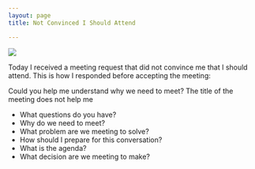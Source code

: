 ```yaml
---
layout: page
title: Not Convinced I Should Attend

---
```

<img src="{{ site.url }}/assets/images/2017-11-02-chicago-river.jpg">

Today I received a meeting request that did not convince me that I should attend. This is how I responded before accepting the meeting:

Could you help me understand why we need to meet? The title of the meeting does not help me

* What questions do you have?
* Why do we need to meet?
* What problem are we meeting to solve?
* How should I prepare for this conversation?
* What is the agenda?
* What decision are we meeting to make?
